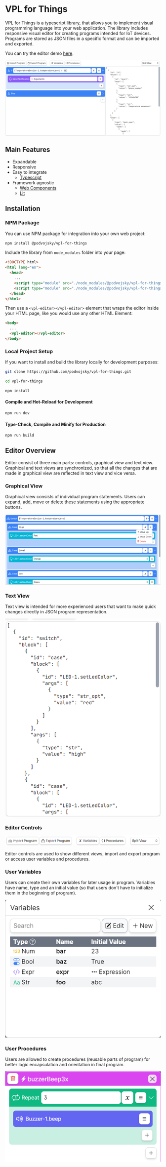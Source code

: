 # VPL for Things

VPL for Things is a typescript library, that allows you to implement visual programming language into your web application. The library includes responsive visual editor for creating programs intended for IoT devices. Programs are stored as JSON files in a specific format and can be imported and exported.

You can try the editor demo [here](https://www.stud.fit.vutbr.cz/~xpodvo00/BP/).

![Editor Overview](./doc/images/editor-overview.png)

## Main Features

- Expandable
- Responsive
- Easy to integrate
  - [Typescript](https://www.typescriptlang.org/)
- Framework agnostic
  - [Web Components](https://www.webcomponents.org/)
  - [Lit](https://lit.dev/)

## Installation

### NPM Package

You can use NPM package for integration into your own web project:

```sh
npm install @podvojsky/vpl-for-things
```

Include the library from `node_modules` folder into your page:

```html
<!DOCTYPE html>
<html lang="en">
  <head>
    ...
    <script type="module" src="./node_modules/@podvojsky/vpl-for-things/dist/vpl-for-things.js"></script>
    <script type="module" src="./node_modules/@podvojsky/vpl-for-things/dist/style.css"></script>
  </head>
</html>

```

Then use a `<vpl-editor></vpl-editor>` element that wraps the editor inside your HTML page, like you would use any other HTML Element:

```html
<body>
  ...
  <vpl-editor></vpl-editor>
</body>
```

### Local Project Setup

If you want to install and build the library locally for development purposes:

```sh
git clone https://github.com/podvojsky/vpl-for-things.git
```

```sh
cd vpl-for-things
```

```sh
npm install
```

#### Compile and Hot-Reload for Development

```sh
npm run dev
```

#### Type-Check, Compile and Minify for Production

```sh
npm run build
```

## Editor Overview

Editor consist of three main parts: controls, graphical view and text view. Graphical and text views are synchronized, so that all the changes that are made in graphical view are reflected in text view and vice versa.

### Graphical View

Graphical view consists of individual program statements. Users can expand, add, move or delete these statements using the appropriate buttons.

![Graphical View](./doc/images/graphical-view.png)

### Text View

Text view is intended for more experienced users that want to make quick changes directly in JSON program representation.

![Text View](./doc/images/text-view.png)

### Editor Controls

![Editor Controls](./doc/images/editor-controls.png)

Editor controls are used to show different views, import and export program or access user variables and procedures.

### User Variables

Users can create their own variables for later usage in program. Variables have name, type and an initial value (so that users don't have to initialize them in the beginning of program).

![User Variables](./doc/images/user-vars.png)

### User Procedures

Users are allowed to create procedures (reusable parts of program) for better logic encapsulation and orientation in final program.

![User Procedure Example](./doc/images/user-procedure.png)
